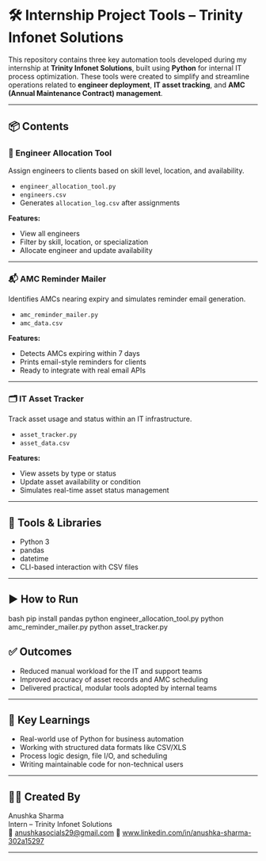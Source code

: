 # 🛠 Internship Project Tools – Trinity Infonet Solutions

This repository contains three key automation tools developed during my internship at **Trinity Infonet Solutions**, built using **Python** for internal IT process optimization. These tools were created to simplify and streamline operations related to **engineer deployment**, **IT asset tracking**, and **AMC (Annual Maintenance Contract) management**.

---
## 📦 Contents

### 🔧 Engineer Allocation Tool  
Assign engineers to clients based on skill level, location, and availability.

- `engineer_allocation_tool.py`  
- `engineers.csv`  
- Generates `allocation_log.csv` after assignments

**Features:**  
- View all engineers  
- Filter by skill, location, or specialization  
- Allocate engineer and update availability

---

### 📬 AMC Reminder Mailer  
Identifies AMCs nearing expiry and simulates reminder email generation.

- `amc_reminder_mailer.py`  
- `amc_data.csv`  

**Features:**  
- Detects AMCs expiring within 7 days  
- Prints email-style reminders for clients  
- Ready to integrate with real email APIs

---

### 🗂️ IT Asset Tracker  
Track asset usage and status within an IT infrastructure.

- `asset_tracker.py`  
- `asset_data.csv`  

**Features:**  
- View assets by type or status  
- Update asset availability or condition  
- Simulates real-time asset status management

---

## 🧰 Tools & Libraries

- Python 3  
- pandas  
- datetime  
- CLI-based interaction with CSV files

---

## ▶️ How to Run

bash
pip install pandas
python engineer_allocation_tool.py
python amc_reminder_mailer.py
python asset_tracker.py



## ✅ Outcomes

- Reduced manual workload for the IT and support teams
- Improved accuracy of asset records and AMC scheduling
- Delivered practical, modular tools adopted by internal teams

---

## 🧠 Key Learnings

- Real-world use of Python for business automation
- Working with structured data formats like CSV/XLS
- Process logic design, file I/O, and scheduling
- Writing maintainable code for non-technical users

---


## 🙋‍♀️ Created By
Anushka Sharma  
Intern – Trinity Infonet Solutions  
📧 anushkasocials29@gmail.com
🔗 www.linkedin.com/in/anushka-sharma-302a15297

---

